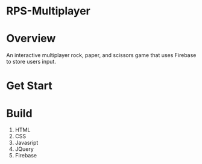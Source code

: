 # RPS-Multiplayer

# Overview

An interactive multiplayer rock, paper, and scissors game that uses Firebase to store users input.

# Get Start

# Build

1. HTML
2. CSS
3. Javasript
4. JQuery
5. Firebase
